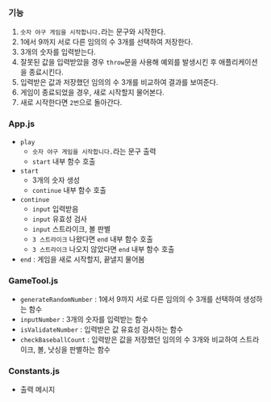 ### 기능
1. `숫자 야구 게임을 시작합니다.`라는 문구와 시작한다.
2. 1에서 9까지 서로 다른 임의의 수 3개를 선택하여 저장한다.
3. 3개의 숫자를 입력받는다.
4. 잘못된 값을 입력받았을 경우 `throw`문을 사용해 예외를 발생시킨 후 애플리케이션을 종료시킨다.
5. 입력받은 값과 저장했던 임의의 수 3개를 비교하여 결과를 보여준다.
6. 게임이 종료되었을 경우, 새로 시작할지 물어본다.
7. 새로 시작한다면 `2번`으로 돌아간다.

### App.js
- `play`
  - `숫자 야구 게임을 시작합니다.`라는 문구 출력
  - `start` 내부 함수 호출
- `start`
  - 3개의 숫자 생성
  - `continue` 내부 함수 호출
- `continue`
  - `input` 입력받음
  - `input` 유효성 검사
  - `input` 스트라이크, 볼 판별
  - `3 스트라이크` 나왔다면 `end` 내부 함수 호출
  - `3 스트라이크` 나오지 않았다면 `end` 내부 함수 호출
- `end` : 게임을 새로 시작할지, 끝낼지 물어봄

### GameTool.js
- `generateRandomNumber` : 1에서 9까지 서로 다른 임의의 수 3개를 선택하여 생성하는 함수
- `inputNumber` : 3개의 숫자를 입력받는 함수
- `isValidateNumber` : 입력받은 값 유효성 검사하는 함수
- `checkBaseballCount` : 입력받은 값을 저장했던 임의의 수 3개와 비교하여 스트라이크, 볼, 낫싱을 판별하는 함수

### Constants.js
- 출력 메시지